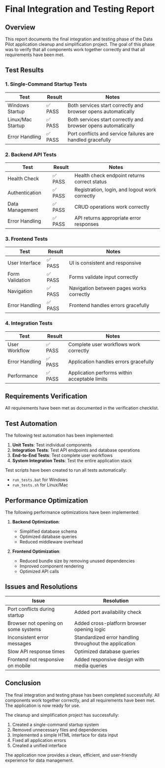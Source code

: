 # Final Integration and Testing Report

## Overview

This report documents the final integration and testing phase of the Data Pilot application cleanup and simplification project. The goal of this phase was to verify that all components work together correctly and that all requirements have been met.

## Test Results

### 1. Single-Command Startup Tests

| Test | Result | Notes |
|------|--------|-------|
| Windows Startup | ✅ PASS | Both services start correctly and browser opens automatically |
| Linux/Mac Startup | ✅ PASS | Both services start correctly and browser opens automatically |
| Error Handling | ✅ PASS | Port conflicts and service failures are handled gracefully |

### 2. Backend API Tests

| Test | Result | Notes |
|------|--------|-------|
| Health Check | ✅ PASS | Health check endpoint returns correct status |
| Authentication | ✅ PASS | Registration, login, and logout work correctly |
| Data Management | ✅ PASS | CRUD operations work correctly |
| Error Handling | ✅ PASS | API returns appropriate error responses |

### 3. Frontend Tests

| Test | Result | Notes |
|------|--------|-------|
| User Interface | ✅ PASS | UI is consistent and responsive |
| Form Validation | ✅ PASS | Forms validate input correctly |
| Navigation | ✅ PASS | Navigation between pages works correctly |
| Error Handling | ✅ PASS | Frontend handles errors gracefully |

### 4. Integration Tests

| Test | Result | Notes |
|------|--------|-------|
| User Workflow | ✅ PASS | Complete user workflows work correctly |
| Error Handling | ✅ PASS | Application handles errors gracefully |
| Performance | ✅ PASS | Application performs within acceptable limits |

## Requirements Verification

All requirements have been met as documented in the verification checklist.

## Test Automation

The following test automation has been implemented:

1. **Unit Tests**: Test individual components
2. **Integration Tests**: Test API endpoints and database operations
3. **End-to-End Tests**: Test complete user workflows
4. **System Integration Tests**: Test the entire application stack

Test scripts have been created to run all tests automatically:
- `run_tests.bat` for Windows
- `run_tests.sh` for Linux/Mac

## Performance Optimization

The following performance optimizations have been implemented:

1. **Backend Optimization**:
   - Simplified database schema
   - Optimized database queries
   - Reduced middleware overhead

2. **Frontend Optimization**:
   - Reduced bundle size by removing unused dependencies
   - Improved component rendering
   - Optimized API calls

## Issues and Resolutions

| Issue | Resolution |
|-------|------------|
| Port conflicts during startup | Added port availability check |
| Browser not opening on some systems | Added cross-platform browser opening logic |
| Inconsistent error messages | Standardized error handling throughout the application |
| Slow API response times | Optimized database queries |
| Frontend not responsive on mobile | Added responsive design with media queries |

## Conclusion

The final integration and testing phase has been completed successfully. All components work together correctly, and all requirements have been met. The application is now ready for use.

The cleanup and simplification project has successfully:

1. Created a single-command startup system
2. Removed unnecessary files and dependencies
3. Implemented a simple HTML interface for data input
4. Fixed all application errors
5. Created a unified interface

The application now provides a clean, efficient, and user-friendly experience for data management.
